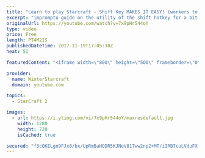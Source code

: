 ```yaml
---
title: "Learn to play Starcraft - Shift Key MAKES IT EASY! (workers to gas, waypoints, ctrl grps, moving)"
excerpt: "impromptu guide on the utility of the shift hotkey for a bit of everything"
originalUrl: https://youtube.com/watch?v=7x9pHr544oY
type: video
price: Free
length: PT4M21S
publishedDateTime: 2017-11-19T17:05:30Z
heat: 51

featuredContent: "<iframe width=\"800\" height=\"500\" frameborder=\"0\" src=\"https://www.youtube.com/embed/7x9pHr544oY\" allow=\"accelerometer; autoplay; encrypted-media; gyroscope; picture-in-picture\" allowfullscreen></iframe>"

provider:
  name: WinterStarcraft
  domain: youtube.com

topics:
  - StarCraft 2

images:
  - url: https://i.ytimg.com/vi/7x9pHr544oY/maxresdefault.jpg
    width: 1280
    height: 720
    isCached: true

secured: "f3cQKELgn9FJx8/bx/UpRmBaHQDR5KJNeV81Tww2np2+MT/iIRB7cuLVduFXfc5bSWiypXsgoDflpdl34CmB83P1tWGdKtQPh3RvM8Jco/Xp5wYVgAI6pQXWMHJfEMZfD4GluDbFs67wnvvKytEEmjTzHpC8Y1Vz4YfFrrhRxzyO3W2FTW/GosEu/dvYqzSbR1FRLuD5m6STUUFg4TZ6bpyvCUFqkjh4uY6iepprpck4NJLi965CnDnQV1LJO9XGhgtDybgeZ4+u4C/dNJwA/+t2wIaiMkUDCljP2EWsZJdzbCzPP+qVRlwR+dwhQn8OYjTREGQY00H5dw8KPyE5QsgjdgynDbtPSLR3b9Tw77MIfJ0of327a6buVo4BeEcCriunOHNkCRcP8JUf1UNtEa+jouywyMi98KAcpjnf0lQ=;GqU3fORQ3xZZfsYBDJF8AQ=="
---
```



